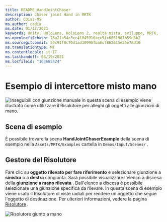 ```yaml
---
title: README_HandJointChaser
description: Chaser joint Hand in MRTK
author: CDiaz-MS
ms.author: cadia
ms.date: 01/12/2021
keywords: Unity, HoloLens, HoloLens 2, realtà mista, sviluppo, MRTK,
ms.openlocfilehash: 76a21a54c3cc41045910ace5fc6851907b59d8b2
ms.sourcegitcommit: 59c91f8c70d1ad30995fba6cf862615e25e78d10
ms.translationtype: MT
ms.contentlocale: it-IT
ms.lasthandoff: 03/19/2021
ms.locfileid: "104683424"
---
```

# <a name="hand-joint-chaser-example"></a>Esempio di intercettore misto mano

![Inseguibili con giunzione manuale in ](images/hand-joint-chaser/MRTK_HandJointChaser_Main.jpg) questa scena di esempio viene illustrato come utilizzare il Risolutore per alleghi gli oggetti alle giunzioni di mano.

## <a name="example-scene"></a>Scena di esempio

È possibile trovare la scena **HandJointChaserExample** della scena di esempio nella `Assets/MRTK/Examples` cartella in `Demos/Input/Scenes/` .

## <a name="solver-handler"></a>Gestore del Risolutore

Fare clic su **oggetto rilevato per fare riferimento** e selezionare giunzione a **sinistra** o a **destra** congiunta. Sarà possibile visualizzare l'elenco a discesa della **giunzione a mano rilevata** . Dall'elenco a discesa è possibile selezionare una giunzione specifica da rilevare. In questa scena di esempio viene usato il Risolutore di viste radiali per rendere un oggetto che segue l'oggetto di destinazione. Per ulteriori informazioni, vedere la pagina [Risolutore](ux-building-blocks/solvers/Solver.md) .

![Risolutore giunto a mano](images/hand-joint-chaser/MRTK_Solver_HandJoint.jpg)
